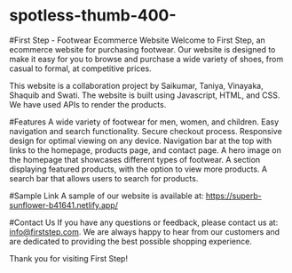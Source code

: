 # spotless-thumb-400-

#First Step - Footwear Ecommerce Website
Welcome to First Step, an ecommerce website for purchasing footwear. Our website is designed to make it easy for you to browse and purchase a wide variety of shoes, from casual to formal, at competitive prices.

This website is a collaboration project by Saikumar, Taniya, Vinayaka, Shaquib and Swati. The website is built using Javascript, HTML, and CSS. We have used APIs to render the products.

#Features
A wide variety of footwear for men, women, and children.
Easy navigation and search functionality.
Secure checkout process.
Responsive design for optimal viewing on any device.
Navigation bar at the top with links to the homepage, products page, and contact page.
A hero image on the homepage that showcases different types of footwear.
A section displaying featured products, with the option to view more products.
A search bar that allows users to search for products.

#Sample Link
A sample of our website is available at: https://superb-sunflower-b41641.netlify.app/

#Contact Us
If you have any questions or feedback, please contact us at: info@firststep.com. We are always happy to hear from our customers and are dedicated to providing the best possible shopping experience.

Thank you for visiting First Step!